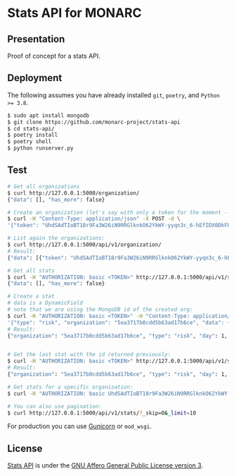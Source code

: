 # Stats API for MONARC

## Presentation

Proof of concept for a stats API.

## Deployment

The following assumes you have already installed ``git``, ``poetry``,  and
``Python >= 3.8``.

```bash
$ sudo apt install mongodb
$ git clone https://github.com/monarc-project/stats-api
$ cd stats-api/
$ poetry install
$ poetry shell
$ python runserver.py
```

## Test

```bash
# Get all organizations
$ curl http://127.0.0.1:5000/organization/
{"data": [], "has_more": false}

# Create an organization (let's say with only a token for the moment - same token for the MONARC client/organization):
$ curl -H "Content-Type: application/json" -X POST -d \
'{"token": "UhdSAdTIoBT18r9Fa3W26iN9RRGlknkO62YkWY-yyqn3c_6-hEfIDX0DkF8JvupxfEw"}' http://127.0.0.1:5000/api/v1/organization/

# List again the organizations:
$ curl http://127.0.0.1:5000/api/v1/organization/
# Result:
{"data": [{"token": "UhdSAdTIoBT18r9Fa3W26iN9RRGlknkO62YkWY-yyqn3c_6-hEfIDX0DkF8JvupxfEw", "id": "5ea3717b0cdd5b63ad17b6ce"}], "has_more": false}

# Get all stats
$ curl -H "AUTHORIZATION: basic <TOKEN>" http://127.0.0.1:5000/api/v1/stats/
{"data": [], "has_more": false}

# Create a stat
# data is a DynamicField
# note that we are using the MongoDB id of the created org:
$ curl -H "AUTHORIZATION: basic <TOKEN>" -H "Content-Type: application/json" -X POST -d \
'{"type": "risk", "organization": "5ea3717b0cdd5b63ad17b6ce", "data": {"what": "you want", "super": "cool"}, "day":1, "week":1, "month":1}' http://127.0.0.1:5000/api/v1/stats/
# Result:
{"organization": "5ea3717b0cdd5b63ad17b6ce", "type": "risk", "day": 1, "week": 1, "month": 1, "data": {"what": "you want", "super": "cool"}, "created_at": "2020-04-24T23:38:26.326000", "updated_at": "2020-04-24T23:38:26.326000", "id": "5ea378728f826c539837436a"}


# Get the last stat with the id returned previously:
$ curl -H "AUTHORIZATION: basic <TOKEN>" http://127.0.0.1:5000/api/v1/stats/5ea378728f826c539837436a/
# Result:
{"organization": "5ea3717b0cdd5b63ad17b6ce", "type": "risk", "day": 1, "week": 1, "month": 1, "data": {"what": "you want", "super": "cool"}, "created_at": "2020-04-24T23:38:26.326000", "updated_at": "2020-04-24T23:38:26.326000", "id": "5ea378728f826c539837436a"}

# Get stats for a specific organization:
$ curl -H "AUTHORIZATION: basic UhdSAdTIoBT18r9Fa3W26iN9RRGlknkO62YkWY-yyqn3c_6-hEfIDX0DkF8JvupxfEw"  http://127.0.0.1:5000/api/v1/stats/?organization__exact=5ea3717b0cdd5b63ad17b6ce

# You can also use pagination:
$ curl http://127.0.0.1:5000/api/v1/stats/?_skip=0&_limit=10
```


For production you can use [Gunicorn](https://gunicorn.org) or ``mod_wsgi``.


## License

[Stats API](https://github.com/monarc-project/stats-api) is under the
[GNU Affero General Public License version 3](https://www.gnu.org/licenses/agpl-3.0.html).
